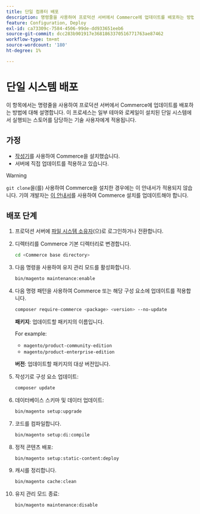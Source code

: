 ```yaml
---
title: 단일 컴퓨터 배포
description: 명령줄을 사용하여 프로덕션 서버에서 Commerce에 업데이트를 배포하는 방법에 대해 알아봅니다.
feature: Configuration, Deploy
exl-id: ca73309c-7584-4506-99de-dd933651eeb6
source-git-commit: dcc283b901917e3681863370516771763ae87462
workflow-type: tm+mt
source-wordcount: '180'
ht-degree: 1%

---
```


# 단일 시스템 배포

이 항목에서는 명령줄을 사용하여 프로덕션 서버에서 Commerce에 업데이트를 배포하는 방법에 대해 설명합니다. 이 프로세스는 일부 테마와 로케일이 설치된 단일 시스템에서 실행되는 스토어를 담당하는 기술 사용자에게 적용됩니다.

## 가정

- [작성기](../../installation/composer.md)를 사용하여 Commerce을 설치했습니다.
- 서버에 직접 업데이트를 적용하고 있습니다.

>[!WARNING]
>
>`git clone`을(를) 사용하여 Commerce을 설치한 경우에는 이 안내서가 적용되지 않습니다.
>기여 개발자는 [이 안내서][install]를 사용하여 Commerce 설치를 업데이트해야 합니다.

## 배포 단계

1. 프로덕션 서버에 [파일 시스템 소유자](../../installation/prerequisites/file-system/overview.md)(으)로 로그인하거나 전환합니다.

1. 디렉터리를 Commerce 기본 디렉터리로 변경합니다.

   ```bash
   cd <Commerce base directory>
   ```

1. 다음 명령을 사용하여 유지 관리 모드를 활성화합니다.

   ```bash
   bin/magento maintenance:enable
   ```

1. 다음 명령 패턴을 사용하여 Commerce 또는 해당 구성 요소에 업데이트를 적용합니다.

   ```bash
   composer require-commerce <package> <version> --no-update
   ```

   **패키지**: 업데이트할 패키지의 이름입니다.

   For example:

   - `magento/product-community-edition`
   - `magento/product-enterprise-edition`

   **버전**: 업데이트할 패키지의 대상 버전입니다.

1. 작성기로 구성 요소 업데이트:

   ```bash
   composer update
   ```

1. 데이터베이스 스키마 및 데이터 업데이트:

   ```bash
   bin/magento setup:upgrade
   ```

1. 코드를 컴파일합니다.

   ```bash
   bin/magento setup:di:compile
   ```

1. 정적 콘텐츠 배포:

   ```bash
   bin/magento setup:static-content:deploy
   ```

1. 캐시를 정리합니다.

   ```bash
   bin/magento cache:clean
   ```

1. 유지 관리 모드 종료:

   ```bash
   bin/magento maintenance:disable
   ```

<!-- link definitions -->

[install]: https://developer.adobe.com/commerce/contributor/guides/install/update-dependencies/
